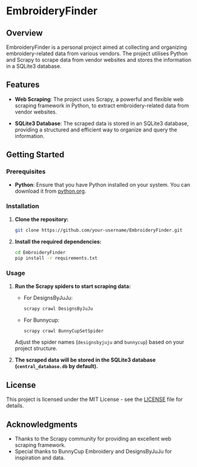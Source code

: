 # EmbroideryFinder

## Overview

EmbroideryFinder is a personal project aimed at collecting and organizing embroidery-related data from various vendors. The project utilises Python and Scrapy to scrape data from vendor websites and stores the information in a SQLite3 database.

## Features

- **Web Scraping**: The project uses Scrapy, a powerful and flexible web scraping framework in Python, to extract embroidery-related data from vendor websites.
  
- **SQLite3 Database**: The scraped data is stored in an SQLite3 database, providing a structured and efficient way to organize and query the information.

## Getting Started

### Prerequisites

- **Python**: Ensure that you have Python installed on your system. You can download it from [python.org](https://www.python.org/).

### Installation

1. **Clone the repository:**

    ```bash
    git clone https://github.com/your-username/EmbroideryFinder.git
    ```

2. **Install the required dependencies:**

    ```bash
    cd EmbroideryFinder
    pip install -r requirements.txt
    ```

### Usage

1. **Run the Scrapy spiders to start scraping data:**

    - For DesignsByJuJu:

        ```bash
        scrapy crawl DesignsByJuJu
        ```

    - For Bunnycup:

        ```bash
        scrapy crawl BunnyCupSetSpider
        ```

   Adjust the spider names (`designsbyjuju` and `bunnycup`) based on your project structure.

2. **The scraped data will be stored in the SQLite3 database (`central_database.db` by default).**

## License

This project is licensed under the MIT License - see the [LICENSE](LICENSE) file for details.

## Acknowledgments

- Thanks to the Scrapy community for providing an excellent web scraping framework.
- Special thanks to BunnyCup Embroidery and DesignsByJuJu for inspiration and data.
